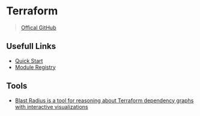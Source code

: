 # Terraform

> [Offical GitHub](https://github.com/gruntwork-io/terragrunt)

## Usefull Links

* [Quick Start](https://davidbegin.github.io/terragrunt/)
* [Module Registry](https://registry.terraform.io/)

## Tools

* [Blast Radius is a tool for reasoning about Terraform dependency graphs with interactive visualizations](https://github.com/28mm/blast-radius)

